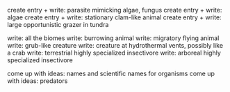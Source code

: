 create entry + write: parasite mimicking algae, fungus
create entry + write: algae
create entry + write: stationary clam-like animal
create entry + write: large opportunistic grazer in tundra

write: all the biomes
write: burrowing animal
write: migratory flying animal
write: grub-like creature
write: creature at hydrothermal vents, possibly like a crab
write: terrestrial highly specialized insectivore
write: arboreal highly specialized insectivore

come up with ideas: names and scientific names for organisms
come up with ideas: predators